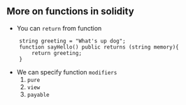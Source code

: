 ## More on functions in solidity

- You can `return` from function
```sol
    string greeting = "What's up dog";
    function sayHello() public returns (string memory){
        return greeting;
    }
```
- We can specify function `modifiers`
    1. `pure`
    2. `view`
    3. `payable`